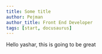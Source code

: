 ```yaml
---
title: Some title
author: Pejman
author_title: Front End Developer
tags: [start, docusaurus]
---
```


Hello yashar, this is going to be great

